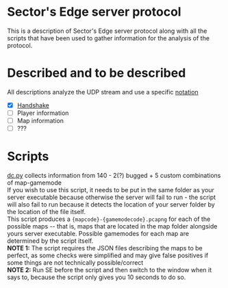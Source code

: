 # Sector's Edge server protocol
This is a description of Sector's Edge server protocol along with all the scripts that have been used to gather
information for the analysis of the protocol.

# Described and to be described
All descriptions analyze the UDP stream and use a specific [notation](NOTATION.md)
- [x] [Handshake](handshake.md)
- [ ] Player information
- [ ] Map information
- [ ] ???

# Scripts
[dc.py](scripts/dc.py) collects information from 140 - 2(?) bugged + 5 custom combinations of map-gamemode  
If you wish to use this script, it needs to be put in the same folder as your server executable because otherwise the server will fail to run - the script will also fail to run because it detects the location of your server folder by the location of the file itself.  
This script produces a `{mapcode}-{gamemodecode}.pcapng` for each of the possible maps -- that is, maps that are located in the map folder alongside yours server executable. Possible gamemodes for each map are determined by the script itself.  
**NOTE 1:** The script requires the JSON files describing the maps to be perfect, as some checks were simplified and may give false positives if some things are not technically possible/correct  
**NOTE 2:** Run SE before the script and then switch to the window when it says to, because the script only gives you 10 seconds to do so.
